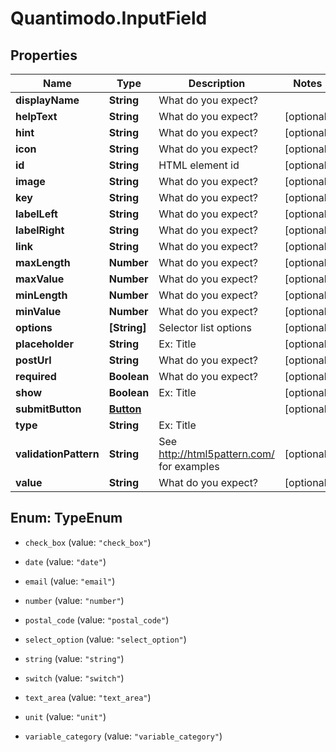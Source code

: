 # Quantimodo.InputField

## Properties
Name | Type | Description | Notes
------------ | ------------- | ------------- | -------------
**displayName** | **String** | What do you expect? | 
**helpText** | **String** | What do you expect? | [optional] 
**hint** | **String** | What do you expect? | [optional] 
**icon** | **String** | What do you expect? | [optional] 
**id** | **String** | HTML element id | [optional] 
**image** | **String** | What do you expect? | [optional] 
**key** | **String** | What do you expect? | [optional] 
**labelLeft** | **String** | What do you expect? | [optional] 
**labelRight** | **String** | What do you expect? | [optional] 
**link** | **String** | What do you expect? | [optional] 
**maxLength** | **Number** | What do you expect? | [optional] 
**maxValue** | **Number** | What do you expect? | [optional] 
**minLength** | **Number** | What do you expect? | [optional] 
**minValue** | **Number** | What do you expect? | [optional] 
**options** | **[String]** | Selector list options | [optional] 
**placeholder** | **String** | Ex: Title | [optional] 
**postUrl** | **String** | What do you expect? | [optional] 
**required** | **Boolean** | What do you expect? | [optional] 
**show** | **Boolean** | Ex: Title | [optional] 
**submitButton** | [**Button**](Button.md) |  | [optional] 
**type** | **String** | Ex: Title | 
**validationPattern** | **String** | See http://html5pattern.com/ for examples | [optional] 
**value** | **String** | What do you expect? | [optional] 


<a name="TypeEnum"></a>
## Enum: TypeEnum


* `check_box` (value: `"check_box"`)

* `date` (value: `"date"`)

* `email` (value: `"email"`)

* `number` (value: `"number"`)

* `postal_code` (value: `"postal_code"`)

* `select_option` (value: `"select_option"`)

* `string` (value: `"string"`)

* `switch` (value: `"switch"`)

* `text_area` (value: `"text_area"`)

* `unit` (value: `"unit"`)

* `variable_category` (value: `"variable_category"`)




